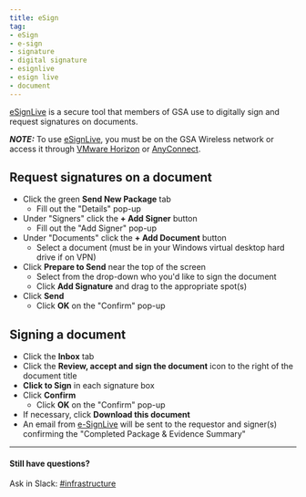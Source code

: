 ```yaml
---
title: eSign
tag:
- eSign
- e-sign
- signature
- digital signature
- esignlive
- esign live
- document
---
```


[eSignLive](https://sign.gsa.gov) is a secure tool that members of GSA use to digitally sign and request signatures on documents.  

***NOTE:*** To use [eSignLive](https://sign.gsa.gov), you must be on the GSA Wireless network or access it through [VMware Horizon](/vmware-horizon) or [AnyConnect](/anyconnect).

## Request signatures on a document

- Click the green **Send New Package** tab
  * Fill out the "Details" pop-up
- Under "Signers" click the **+ Add Signer** button
  * Fill out the "Add Signer" pop-up
- Under "Documents" click the **+ Add Document** button
  * Select a document (must be in your Windows virtual desktop hard drive if on VPN)
- Click **Prepare to Send** near the top of the screen
  * Select from the drop-down who you'd like to sign the document
  * Click **Add Signature** and drag to the appropriate spot(s)
- Click **Send**
  * Click **OK** on the "Confirm" pop-up

## Signing a document

- Click the **Inbox** tab  
- Click the **Review, accept and sign the document** icon to the right of the document title
- **Click to Sign** in each signature box
- Click **Confirm**
  * Click **OK** on the "Confirm" pop-up
- If necessary, click **Download this document**
- An email from [e-SignLive](mailto:signers@gov.esignlive.com) will be sent to the requestor and signer(s) confirming the "Completed Package & Evidence Summary"


---

#### Still have questions?

Ask in Slack: [#infrastructure](https://gsa-tts.slack.com/messages/infrastructure/)
